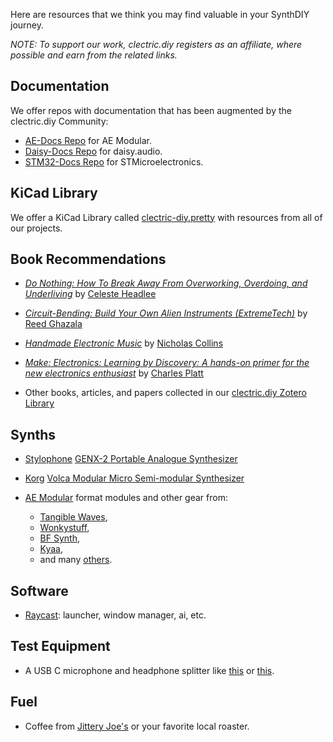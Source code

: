 Here are resources that we think you may find valuable in your SynthDIY journey.

*NOTE: To support our work, clectric.diy registers as an affiliate, where possible and earn from the related links.*

## Documentation

We offer repos with documentation that has been augmented by the clectric.diy Community:

- [AE-Docs Repo](https://github.com/clectric-diy/AE-Docs) for AE Modular.
- [Daisy-Docs Repo](https://github.com/clectric-diy/Daisy-Docs) for daisy.audio.
- [STM32-Docs Repo](https://github.com/clectric-diy/STM32-Docs) for STMicroelectronics.

## KiCad Library

We offer a KiCad Library called [clectric-diy.pretty](https://github.com/clectric-diy/clectric-diy.pretty) with resources from all of our projects.

## Book Recommendations
- [_Do Nothing: How To Break Away From Overworking, Overdoing, and Underliving_](https://amzn.to/4oDdPE9) by [Celeste Headlee](https://celesteheadlee.com/about-celeste-headlee/)
  
- [_Circuit-Bending: Build Your Own Alien Instruments (ExtremeTech)_](https://amzn.to/41Mgkdk) by [Reed Ghazala](http://www.anti-theory.com/bio/)

- [_Handmade Electronic Music_](https://amzn.to/45DoNks) by [Nicholas Collins](https://www.nicolascollins.com/handmade.htm)
  
- [_Make: Electronics: Learning by Discovery: A hands-on primer for the new electronics enthusiast_](https://amzn.to/46UGApt) by [Charles Platt](https://www.makershed.com/collections/charles-platt)
  
- Other books, articles, and papers collected in our [clectric.diy Zotero Library](https://www.zotero.org/clectric.diy/library)

## Synths
- [Stylophone](https://stylophone.com/product/stylophone-genx-2-us/) [GENX-2 Portable Analogue Synthesizer](https://amzn.to/3JhKVt0)
  
- [Korg](https://www.korg.com/us/products/dj/volca_modular/) [Volca Modular Micro Semi-modular Synthesizer](https://amzn.to/4ouHgbk)
  
- [AE Modular](../Formats/AE-Modular) format modules and other gear from:
	- [Tangible Waves](https://www.tangiblewaves.com),
	- [Wonkystuff](https://wonkystuff.co.uk),
	- [BF Synth](https://www.tindie.com/stores/bfsynths/),
	- [Kyaa](https://kyaa.co),
	- and many [others](https://clectric.audio).

## Software
- [Raycast](https://raycast.com/?via=clectric-diy): launcher, window manager, ai, etc.

## Test Equipment
- A USB C microphone and headphone splitter like [this](https://amzn.to/47tUSgY) or [this](https://amzn.to/45AAAzX).

## Fuel
- Coffee from [Jittery Joe's](https://jitteryjoes.com) or your favorite local roaster.
